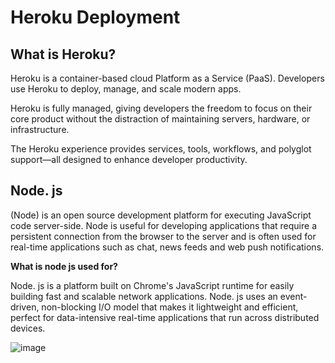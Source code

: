 # Heroku Deployment

## What is Heroku?

Heroku is a container-based cloud Platform as a Service (PaaS). Developers use Heroku to deploy, manage, and scale modern apps.

Heroku is fully managed, giving developers the freedom to focus on their core product without the distraction of maintaining servers, hardware, or infrastructure.

The Heroku experience provides services, tools, workflows, and polyglot support—all designed to enhance developer productivity.

## Node. js 

(Node) is an open source development platform for executing JavaScript code server-side.
Node is useful for developing applications that require a persistent connection from the browser to the server and is often used for real-time applications such as chat, news feeds and web push notifications.

**What is node js used for?**

Node. js is a platform built on Chrome's JavaScript runtime for easily building fast and scalable network applications. Node. js uses an event-driven, non-blocking I/O model that makes it lightweight and efficient, perfect for data-intensive real-time applications that run across distributed devices.

![image](https://railsware.com/blog/wp-content/uploads/2018/09/2400%D1%851260-rw-blog-node-js.png)
